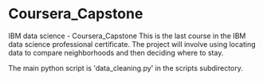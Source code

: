 # Coursera_Capstone
IBM data science - Coursera_Capstone
This is the last course in the IBM data science professional certificate. The project will involve using locating data to compare neighborhoods and then deciding where to stay.

The main python script is 'data_cleaning.py' in the scripts subdirectory.
